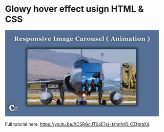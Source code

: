 # Glowy hover effect usign HTML & CSS

![Thumbnail](thumbnail.png)

Full tutorial here: https://youtu.be/XCSRGcJT0oE?si=tshnNrD_CZfgraXd
